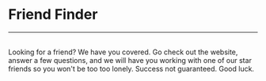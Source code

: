 <h1> Friend Finder </h1>
<hr>
<br>
Looking for a friend? We have you covered. Go check out the website, answer a few questions, and we will have you working with one of our star friends so you won't be too too lonely. Success not guaranteed. Good luck.
